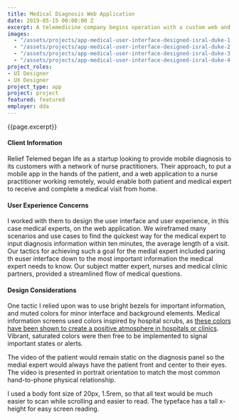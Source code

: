 ```yaml
---
title: Medical Diagnosis Web Application
date: 2019-05-15 00:00:00 Z
excerpt: A telemedicine company begins operation with a custom web and mobile app.
images:
  - "/assets/projects/app-medical-user-interface-designed-isral-duke-1.jpg"
  - "/assets/projects/app-medical-user-interface-designed-isral-duke-2.jpg"
  - "/assets/projects/app-medical-user-interface-designed-isral-duke-3.jpg"
  - "/assets/projects/app-medical-user-interface-designed-isral-duke-4.jpg"
project_roles:
- UI Designer
- UX Designer
project_type: app
project: project
featured: featured
employer: dda
---
```

<p class="lead">{{page.excerpt}}</p>

#### Client Information

Relief Telemed began life as a startup looking to provide mobile diagnosis to its customers with a network of nurse practitioners. Their approach, to put a mobile app in the hands of the patient, and a web application to a nurse practitioner working remotely, would enable both patient and medical expert to receive and complete a medical visit from home.

#### User Experience Concerns

I worked with them to design the user interface and user experience, in this case medical experts, on the web application. We wireframed many scenarios and use cases to find the quickest way for the medical expert to input diagnosis information within ten minutes, the average length of a visit. Our tactics for achieving such a goal for the medial expert included paring th euser interface down to the most important information the medical expert needs to know. Our subject matter expert, nurses and medical clinic partners, provided a streamlined flow of medical questions.

#### Design Considerations

One tactic I relied upon was to use bright bezels for important information, and muted colors for minor interface and background elements. Medical information screens used colors inspired by hospital scrubs, as <a href="http://classifieds.usatoday.com/blog/marketplace/what-is-the-meaning-behind-color-coded-scrubs/" title="The Reasons for Scrub Colors" target="_blank">these colors have been shown to create a positive atmosphere in hospitals or clinics</a>. Vibrant, saturated colors were then free to be implemented to signal important states or alerts.

The video of the patient would remain static on the diagnosis panel so the medial expert would always have the patient front and center to their eyes. The video is presented in portrait orientation to match the most common hand-to-phone physical relationship. 

I used a body font size of 20px, 1.5rem, so that all text would be much easier to scan while scrolling and easier to read. The typeface has a tall x-height for easy screen reading.